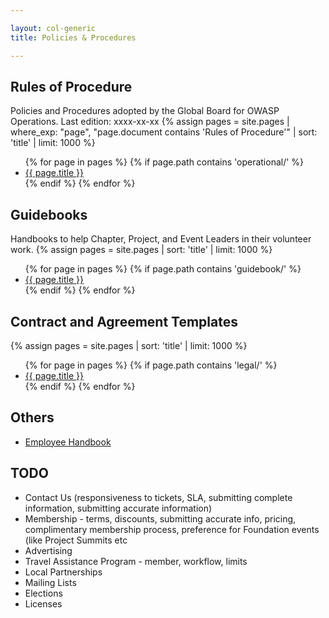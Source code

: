 ```yaml
---

layout: col-generic
title: Policies & Procedures

---
```


<!-- rebuild 5 -->

## Rules of Procedure
Policies and Procedures adopted by the Global Board for OWASP Operations. Last edition: xxxx-xx-xx
{% assign pages = site.pages | where_exp: "page", "page.document contains 'Rules of Procedure'" | sort: 'title' | limit: 1000 %}
<ul>
{% for page in pages %}
 {% if page.path contains 'operational/' %}
 <li><a href="/www-policy{{ page.url | replace: '.html', '' }}">{{ page.title }}</a></li>
 {% endif %}
{% endfor %}
</ul>

## Guidebooks

Handbooks to help Chapter, Project, and Event Leaders in their volunteer work.
{% assign pages = site.pages | sort: 'title' | limit: 1000 %}
<ul>
{% for page in pages %}
 {% if page.path contains 'guidebook/' %}
 <li><a href="/www-policy{{ page.url | replace: '.html', '' }}">{{ page.title }}</a></li>
 {% endif %}
{% endfor %}
</ul>

## Contract and Agreement Templates

{% assign pages = site.pages | sort: 'title' | limit: 1000 %}
<ul>
{% for page in pages %}
 {% if page.path contains 'legal/' %}
 <li><a href="/www-policy{{ page.url | replace: '.html', '' }}">{{ page.title }}</a></li>
 {% endif %}
{% endfor %}
</ul>

## Others

- [Employee Handbook](/www-policy/employee)

## TODO

- Contact Us (responsiveness to tickets, SLA, submitting complete information, submitting accurate information)
- Membership - terms, discounts, submitting accurate info, pricing, complimentary membership process, preference for Foundation events (like Project Summits etc
- Advertising
- Travel Assistance Program - member, workflow, limits
- Local Partnerships
- Mailing Lists
- Elections
- Licenses
